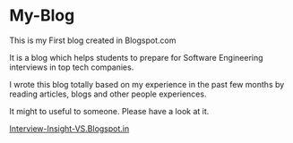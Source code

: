 # My-Blog
This is my First blog created in Blogspot.com

It is a blog which helps students to prepare for Software Engineering interviews in top tech companies.

I wrote this blog totally based on my experience in the past few months by reading articles, blogs and other people experiences.

It might to useful to someone. Please have a look at it.

<a href = "https://interview-insight-vs.blogspot.com/2019/06/A-Guide-to-become-SoftwareEngineer.html" rel="noopener" target="_blank"> Interview-Insight-VS.Blogspot.in</a>
